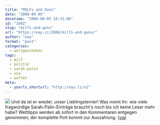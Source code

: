 ```yaml
---
title: "MILFs and Guns"
date: "2008-09-05"
datetime: "2008-09-05 16:31:06"
id: "1602"
slug: "milfs-and-guns"
url: "https://eay.cc/2008/milfs-and-guns/"
author: "eay"
format: "post"
categories:
  - weltgeschehen
tags:
  - milf
  - politik
  - sarah-palin
  - usa
  - waffen
meta:
  - yourls_shorturl: "http://eay.li/x2"
---
```


![](/uploads/2008/palinbikini.jpg) Und da ist er wieder, unser Lieblingsterrier! Was meint ihr: wie viele fragwürdige Sarah-Palin-Einträge braucht's noch bis ich keine Leser mehr habe? Wetttipps werden ab sofort in den Kommentaren entgegen genommen; der komplette Pott kommt zur Auszahlung. ([via](http://news.antville.org/stories/1832218/))
